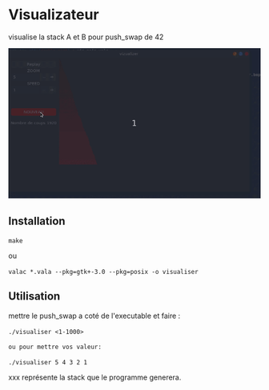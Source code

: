 # Visualizateur 

visualise la stack A et B pour push_swap de 42

<img src="push_viz.gif"/>

## Installation

```make```

ou

```valac *.vala --pkg=gtk+-3.0 --pkg=posix -o visualiser```

## Utilisation

mettre le push_swap a coté de l'executable
et faire :

```./visualiser <1-1000>```

	ou pour mettre vos valeur:

```./visualiser 5 4 3 2 1```

xxx représente la stack que le programme generera.
